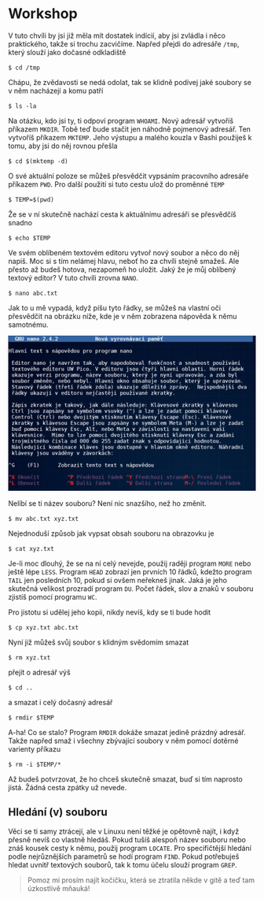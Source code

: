 # Workshop

V tuto chvíli by jsi již měla mít dostatek indícií, aby jsi zvládla i 
něco praktického, takže si trochu zacvičíme. Napřed přejdi do adresáře 
`/tmp`, který slouží jako dočasné odkladiště

	$ cd /tmp

Chápu, že zvědavosti se nedá odolat, tak se klidně podívej jaké soubory 
se v něm nacházejí a komu patří

	$ ls -la

Na otázku, kdo jsi ty, ti odpoví program `WHOAMI`. Nový adresář 
vytvoříš příkazem `MKDIR`. Tobě teď bude stačit jen náhodně pojmenový 
adresář. Ten vytvoříš příkazem `MKTEMP`. Jeho výstupu a malého kouzla v 
Bashi použiješ k tomu, aby jsi do něj rovnou přešla

	$ cd $(mktemp -d)

O své aktuální poloze se můžeš přesvědčit vypsáním pracovního adresáře 
příkazem `PWD`. Pro další použití si tuto cestu ulož do proměnné `TEMP`

	$ TEMP=$(pwd)

Že se v ní skutečně nachází cesta k aktuálnímu adresáři se přesvědčíš 
snadno

	$ echo $TEMP

Ve svém oblíbeném textovém editoru vytvoř nový soubor a něco do něj 
napiš. Moc si s tím nelámej hlavu, neboť ho za chvíli stejně smažeš. 
Ale přesto až budeš hotova, nezapomeň ho uložit. Jaký že je můj 
oblíbený textový editor? V tuto chvíli zrovna `NANO`.

	$ nano abc.txt

Jak to u mě vypadá, když píšu tyto řádky, se můžeš na vlastní oči 
přesvědčit na obrázku níže, kde je v něm zobrazena nápověda k němu 
samotnému.

![nano](screenshots/nano.png)

Nelíbí se ti název souboru? Není nic snazšího, než ho změnit.

	$ mv abc.txt xyz.txt

Nejednoduší způsob jak vypsat obsah souboru na obrazovku je <!-- kočička -->

	$ cat xyz.txt 

Je-li moc dlouhý, že se na ní celý nevejde, použij raději program 
`MORE` nebo ještě lépe `LESS`. Program `HEAD` zobrazí jen prvních 10 
řádků, kdežto program `TAIL` jen posledních 10, pokud si ovšem neřekneš 
jinak. Jaká je jeho skutečná velikost prozradí program `DU`. Počet 
řádek, slov a znaků v souboru zjistíš pomocí programu `WC`.

Pro jistotu si udělej jeho kopii, nikdy nevíš, kdy se ti bude hodit

	$ cp xyz.txt abc.txt

Nyní již můžeš svůj soubor s klidným svědomím smazat

	$ rm xyz.txt

přejít o adresář výš

	$ cd ..

a smazat i celý dočasný adresář

	$ rmdir $TEMP

A-ha! Co se stalo? Program `RMDIR` dokáže smazat jedině prázdný 
adresář. Takže napřed smaž i všechny zbývající soubory v něm pomocí 
dotěrné varienty příkazu

	$ rm -i $TEMP/*
	
Až budeš potvrzovat, že ho chceš skutečně smazat, buď si tím naprosto 
jistá. Žádná cesta zpátky už nevede.


## Hledání (v) souboru

Věci se ti samy ztrácejí, ale v Linuxu není těžké je opětovně najít, i 
když přesně nevíš co vlastně hledáš. Pokud tušíš alespoň název souboru 
nebo znáš kousek cesty k němu, použij program `LOCATE`. Pro 
specifičtější hledání podle nejrůznějších parametrů se hodí program 
`FIND`. Pokud potřebuješ hledat uvnitř textových souborů, tak k tomu 
účelu slouží program `GREP`.

> Pomoz mi prosím najít kočičku, která se ztratila někde v gitě a teď 
> tam úzkostlivě mňauká!
<!-- `grep -sh mňau .git*` -->

